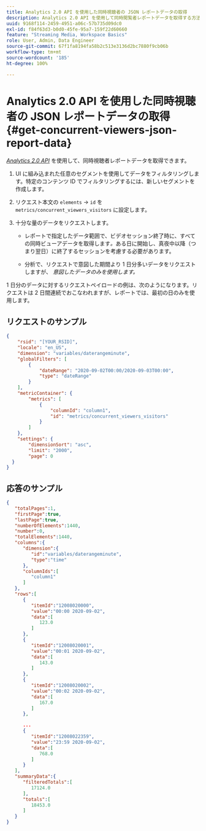 ```yaml
---
title: Analytics 2.0 API を使用した同時視聴者の JSON レポートデータの取得
description: Analytics 2.0 API を使用して同時閲覧者レポートデータを取得する方法を説明します。 リクエストと応答のサンプルを表示します。
uuid: 9168f114-2459-4951-a06c-57b735d09dc0
exl-id: f84f63d3-b0d0-45fe-95a7-159f22d60660
feature: "Streaming Media, Workspace Basics"
role: User, Admin, Data Engineer
source-git-commit: 67f1fa8194fa58b2c513e3136d2bc7880f9cb06b
workflow-type: tm+mt
source-wordcount: '185'
ht-degree: 100%

---
```



# Analytics 2.0 API を使用した同時視聴者の JSON レポートデータの取得{#get-concurrent-viewers-json-report-data}

[_*Analytics 2.0 API*_](https://www.adobe.io/apis/experiencecloud/analytics/docs.html) を使用して、同時視聴者レポートデータを取得できます。

1. UI に組み込まれた任意のセグメントを使用してデータをフィルタリングします。特定のコンテンツ ID でフィルタリングするには、新しいセグメントを作成します。
1. リクエスト本文の `elements` -> `id` を `metrics/concurrent_viewers_visitors` に設定します。
1. 十分な量のデータをリクエストします。

   * レポートで指定したデータ範囲で、ビデオセッション終了時に、すべての同時ビューアデータを取得します&#x200B;_。_&#x200B;ある日に開始し、真夜中以降（つまり翌日）に終了するセッションを考慮する必要があります。

   * 分析で、リクエストで意図した期間より 1 日分多いデータをリクエストしますが、 _*意図したデータのみを使用します。*_

1 日分のデータに対するリクエストペイロードの例は、次のようになります。リクエストは 2 日間連続でおこなわれますが、レポートでは、最初の日のみを使用します。

## リクエストのサンプル

```json
{
    "rsid": "[YOUR_RSID]",
    "locale": "en_US",
    "dimension": "variables/daterangeminute",
    "globalFilters": [
        {
            "dateRange": "2020-09-02T00:00/2020-09-03T00:00",
            "type": "dateRange"
        }
    ],
    "metricContainer": {
        "metrics": [
            {
                "columnId": "column1",
                "id": "metrics/concurrent_viewers_visitors"
            }
        ]
    },
    "settings": {
        "dimensionSort": "asc",
        "limit": "2000",
        "page": 0
  }
}
```

## 応答のサンプル

```JSON
{
   "totalPages":1,
   "firstPage":true,
   "lastPage":true,
   "numberOfElements":1440,
   "number":0,
   "totalElements":1440,
   "columns":{
      "dimension":{
         "id":"variables/daterangeminute",
         "type":"time"
      },
      "columnIds":[
         "column1"
      ]
   },
   "rows":[
      {
         "itemId":"12008020000",
         "value":"00:00 2020-09-02",
         "data":[
            123.0
         ]
      },
      {
         "itemId":"12008020001",
         "value":"00:01 2020-09-02",
         "data":[
            143.0
         ]
      },
      {
         "itemId":"12008020002",
         "value":"00:02 2020-09-02",
         "data":[
            167.0
         ]
      },

      ...
      {
         "itemId":"12008022359",
         "value":"23:59 2020-09-02",
         "data":[
            768.0
         ]
      }
   ],
   "summaryData":{
      "filteredTotals":[
         17124.0
      ],
      "totals":[
         18453.0
      ]
   }
}
```


<!--
You can extract the concurrent viewers report data using the Experience Cloud API Explorer as follows.

1. Navigate to: [https://www.adobe.io.](https://www.adobe.io)
1. Select and enter the following information in the API Explorer form:

    * **API -** Select "Report".
    * **Method -** Select "Queue".
    * **Environment -** Select your data center.
    * Request JSON - Specify the following:

        * `reportSuiteID` - For info on reports suites: [Report Suites](https://experienceleague.adobe.com/docs/analytics/admin/manage-report-suites/report-suites-admin.html)

        * `dateTo` - End date of the report.         

          >[!NOTE]
          >
          >The maximum time period supported is two days.

        * `dateFrom` - Start date of the report.
        * `elements : id` - Set to `"videoconcurrentviewers"`

        * `elements : top` - Specify the number of entries to be returned.

      Sample request body:

      ```    
      {
          "reportDescription": {
              "reportSuiteID": "[Your Report Suite ID]",
              "dateTo": "2017-09-07",
              "dateFrom": "2017-09-07"
              "metrics": [
                  {
                      "id": "instances"
                  }
              ],
              "elements": [
                  {
                      "id": "videoconcurrentviewers",
                      "top": 2880
                  }
              ]
              "locale": "en_US"
          }
      }

      ```

      >[!TIP]
      >
      >Some sessions are ended on the next day, and at that point the data will be available for reporting. In that case the best approach is to select 2 days (2880 minutes) of data, and use only the data for the first day (1440 minutes).

1. Click **Get Response**.

   In the Response field, you should get a `reportID`.
1. In the form, change **Method** to "Get".
1. Enter the value of the `reportID` you received in Step 3, and click **Get Response**.

   The concurrent viewers report data, in JSON format, is presented in the Response field.

   For example:

   ![](assets/api_helper_2.png)

   ![](assets/api_helper_1.png)

-->
